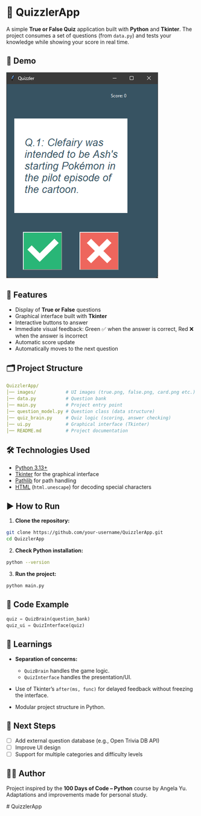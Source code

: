 # 🧠 QuizzlerApp
A simple **True or False Quiz** application built with **Python** and **Tkinter**. The project consumes a set of questions (from `data.py`) and tests your knowledge while showing your score in real time.

## 📸 Demo
![Preview Image](images/preview.png)

## 🚀 Features
- Display of **True or False** questions
- Graphical interface built with **Tkinter**
- Interactive buttons to answer
- Immediate visual feedback: Green ✅ when the answer is correct, Red ❌ when the answer is incorrect
- Automatic score update
- Automatically moves to the next question

## 🗂 Project Structure
```yaml
QuizzlerApp/
│── images/           # UI images (true.png, false.png, card.png etc.)
│── data.py           # Question bank
│── main.py           # Project entry point
│── question_model.py # Question class (data structure)
│── quiz_brain.py     # Quiz logic (scoring, answer checking)
│── ui.py             # Graphical interface (Tkinter)
│── README.md         # Project documentation
````

## 🛠 Technologies Used

* [Python 3.13+](https://www.python.org/)
* [Tkinter](https://docs.python.org/3/library/tkinter.html) for the graphical interface
* [Pathlib](https://docs.python.org/3/library/pathlib.html) for path handling
* [HTML](https://docs.python.org/3/library/html.html) (`html.unescape`) for decoding special characters

## ▶️ How to Run

1. **Clone the repository:**

```bash
git clone https://github.com/your-username/QuizzlerApp.git
cd QuizzlerApp
```

2. **Check Python installation:**

```bash
python --version
```

3. **Run the project:**

```bash
python main.py
```

## 🧩 Code Example

```python
quiz = QuizBrain(question_bank)
quiz_ui = QuizInterface(quiz)
```

## 📖 Learnings

* **Separation of concerns:**

  * `QuizBrain` handles the game logic.
  * `QuizInterface` handles the presentation/UI.
* Use of Tkinter’s `after(ms, func)` for delayed feedback without freezing the interface.
* Modular project structure in Python.

## 📌 Next Steps

* [ ] Add external question database (e.g., Open Trivia DB API)
* [ ] Improve UI design
* [ ] Support for multiple categories and difficulty levels

## 👩‍💻 Author

Project inspired by the **100 Days of Code – Python** course by Angela Yu.
Adaptations and improvements made for personal study.

#   Q u i z z l e r A p p 
 

 

